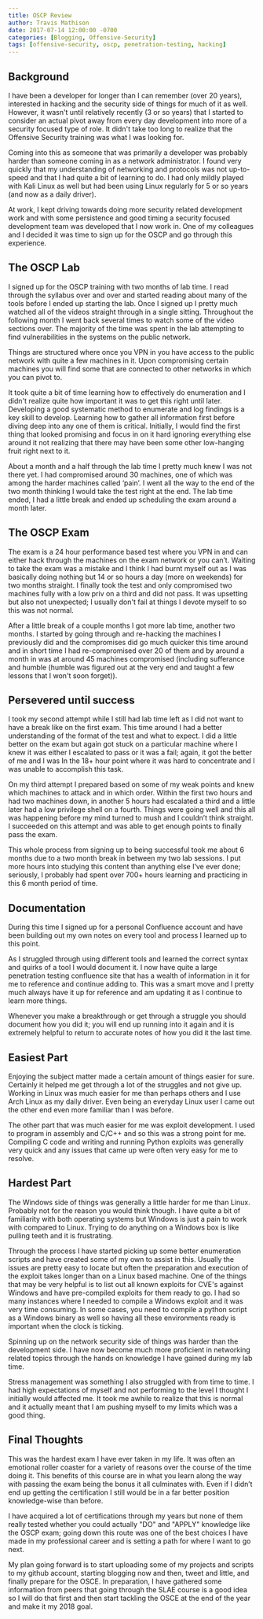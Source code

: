 ```yaml
---
title: OSCP Review
author: Travis Mathison
date: 2017-07-14 12:00:00 -0700
categories: [Blogging, Offensive-Security]
tags: [offensive-security, oscp, penetration-testing, hacking]
---
```


## Background
I have been a developer for longer than I can remember (over 20 years), interested in hacking and the security side of things for much of it as well.  However, it wasn't until relatively recently (3 or so years) that I started to consider an actual pivot away from every day development into more of a security focused type of role.  It didn't take too long to realize that the Offensive Security training was what I was looking for.

Coming into this as someone that was primarily a developer was probably harder than someone coming in as a network administrator.  I found very quickly that my understanding of networking and protocols was not up-to-speed and that I had quite a bit of learning to do.  I had only mildly played with Kali Linux as well but had been using Linux regularly for 5 or so years (and now as a daily driver).

At work, I kept driving towards doing more security related development work and with some persistence and good timing a security focused development team was developed that I now work in.  One of my colleagues and I decided it was time to sign up for the OSCP and go through this experience.

## The OSCP Lab
I signed up for the OSCP training with two months of lab time.  I read through the syllabus over and over and started reading about many of the tools before I ended up starting the lab.  Once I signed up I pretty much watched all of the videos straight through in a single sitting.  Throughout the following month I went back several times to watch some of the video sections over. The majority of the time was spent in the lab attempting to find vulnerabilities in the systems on the public network.

Things are structured where once you VPN in you have access to the public network with quite a few machines in it.  Upon compromising certain machines you will find some that are connected to other networks in which you can pivot to.

It took quite a bit of time learning how to effectively do enumeration and I didn't realize quite how important it was to get this right until later. Developing a good systematic method to enumerate and log findings is a key skill to develop.  Learning how to gather all information first before diving deep into any one of them is critical.  Initially, I would find the first thing that looked promising and focus in on it hard ignoring everything else around it not realizing that there may have been some other low-hanging fruit right next to it.

About a month and a half through the lab time I pretty much knew I was not there yet.  I had compromised around 30 machines, one of which was among the harder machines called ‘pain’. I went all the way to the end of the two month thinking I would take the test right at the end.  The lab time ended, I had a little break and ended up scheduling the exam around a month later.

## The OSCP Exam
The exam is a 24 hour performance based test where you VPN in and can either hack through the machines on the exam network or you can’t.  Waiting to take the exam was a mistake and I think I had burnt myself out as I was basically doing nothing but 14 or so hours a day (more on weekends) for two months straight. I finally took the test and only compromised two machines fully with a low priv on a third and did not pass.  It was upsetting but also not unexpected; I usually don't fail at things I devote myself to so this was not normal.

After a little break of a couple months I got more lab time, another two months.  I started by going through and re-hacking the machines I previously did and the compromises did go much quicker this time around and in short time I had re-compromised over 20 of them and by around a month in was at around 45 machines compromised (including sufferance and humble (humble was figured out at the very end and taught a few lessons that I won't soon forget)).

## Persevered until success
I took my second attempt while I still had lab time left as I did not want to have a break like on the first exam.  This time around I had a better understanding of the format of the test and what to expect.  I did a little better on the exam but again got stuck on a particular machine where I knew it was either I escalated to pass or it was a fail; again, it got the better of me and I was In the 18+ hour point where it was hard to concentrate and I was unable to accomplish this task.

On my third attempt I prepared based on some of my weak points and knew which machines to attack and in which order.  Within the first two hours and had two machines down, in another 5 hours had escalated a third and a little later had a low privilege shell on a fourth.  Things were going well and this all was happening before my mind turned to mush and I couldn’t think straight. I succeeded on this attempt and was able to get enough points to finally pass the exam.

This whole process from signing up to being successful took me about 6 months due to a two month break in between my two lab sessions. I put more hours into studying this content than anything else I’ve ever done; seriously, I probably had spent over 700+ hours learning and practicing in this 6 month period of time.

## Documentation
During this time I signed up for a personal Confluence account and have been building out my own notes on every tool and process I learned up to this point.

As I struggled through using different tools and learned the correct syntax and quirks of a tool I would document it.  I now have quite a large penetration testing confluence site that has a wealth of information in it for me to reference and continue adding to. This was a smart move and I pretty much always have it up for reference and am updating it as I continue to learn more things.

Whenever you make a breakthrough or get through a struggle you should document how you did it; you will end up running into it again and it is extremely helpful to return to accurate notes of how you did it the last time.

## Easiest Part
Enjoying the subject matter made a certain amount of things easier for sure. Certainly it helped me get through a lot of the struggles and not give up. Working in Linux was much easier for me than perhaps others and I use Arch Linux as my daily driver. Even being an everyday Linux user I came out the other end even more familiar than I was before.

The other part that was much easier for me was exploit development.  I used to program in assembly and C/C++ and so this was a strong point for me.  Compiling C code and writing and running Python exploits was generally very quick and any issues that came up were often very easy for me to resolve.

## Hardest Part
The Windows side of things was generally a little harder for me than Linux.  Probably not for the reason you would think though.  I have quite a bit of familiarity with both operating systems but Windows is just a pain to work with compared to Linux.  Trying to do anything on a Windows box is like pulling teeth and it is frustrating.

Through the process I have started picking up some better enumeration scripts and have created some of my own to assist in this. Usually the issues are pretty easy to locate but often the preparation and execution of the exploit takes longer than on a Linux based machine. One of the things that may be very helpful is to list out all known exploits for CVE's against Windows and have pre-compiled exploits for them ready to go.  I had so many instances where I needed to compile a Windows exploit and it was very time consuming.  In some cases, you need to compile a python script as a Windows binary as well so having all these environments ready is important when the clock is ticking.

Spinning up on the network security side of things was harder than the development side.  I have now become much more proficient in networking related topics through the hands on knowledge I have gained during my lab time.

Stress management was something I also struggled with from time to time.  I had high expectations of myself and not performing to the level I thought I initially would affected me.  It took me awhile to realize that this is normal and it actually meant that I am pushing myself to my limits which was a good thing.

## Final Thoughts
This was the hardest exam I have ever taken in my life.  It was often an emotional roller coaster for a variety of reasons over the course of the time doing it. This benefits of this course are in what you learn along the way with passing the exam being the bonus it all culminates with.  Even if I didn’t end up getting the certification I still would be in a far better position knowledge-wise than before.

I have acquired a lot of certifications through my years but none of them really tested whether you could actually "DO" and "APPLY" knowledge like the OSCP exam; going down this route was one of the best choices I have made in my professional career and is setting a path for where I want to go next.

My plan going forward is to start uploading some of my projects and scripts to my github account, starting blogging now and then, tweet and little, and finally prepare for the OSCE.  In preparation, I have gathered some information from peers that going through the SLAE course is a good idea so I will do that first and then start tackling the OSCE at the end of the year and make it my 2018 goal.
